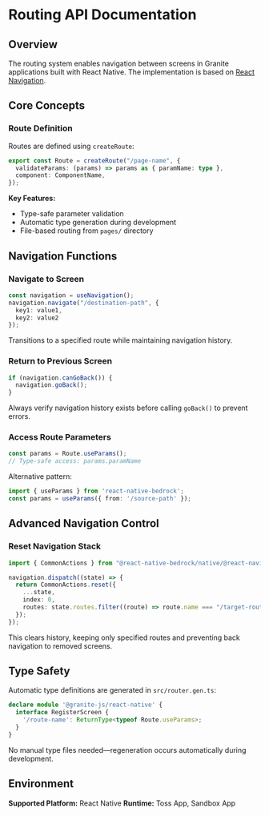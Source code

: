 # Routing API Documentation

## Overview

The routing system enables navigation between screens in Granite applications built with React Native. The implementation is based on [React Navigation](https://reactnavigation.org/).

## Core Concepts

### Route Definition

Routes are defined using `createRoute`:

```typescript
export const Route = createRoute("/page-name", {
  validateParams: (params) => params as { paramName: type },
  component: ComponentName,
});
```

**Key Features:**
- Type-safe parameter validation
- Automatic type generation during development
- File-based routing from `pages/` directory

## Navigation Functions

### Navigate to Screen

```typescript
const navigation = useNavigation();
navigation.navigate("/destination-path", {
  key1: value1,
  key2: value2
});
```

Transitions to a specified route while maintaining navigation history.

### Return to Previous Screen

```typescript
if (navigation.canGoBack()) {
  navigation.goBack();
}
```

Always verify navigation history exists before calling `goBack()` to prevent errors.

### Access Route Parameters

```typescript
const params = Route.useParams();
// Type-safe access: params.paramName
```

Alternative pattern:
```typescript
import { useParams } from 'react-native-bedrock';
const params = useParams({ from: '/source-path' });
```

## Advanced Navigation Control

### Reset Navigation Stack

```typescript
import { CommonActions } from "@react-native-bedrock/native/@react-navigation/native";

navigation.dispatch((state) => {
  return CommonActions.reset({
    ...state,
    index: 0,
    routes: state.routes.filter((route) => route.name === "/target-route"),
  });
});
```

This clears history, keeping only specified routes and preventing back navigation to removed screens.

## Type Safety

Automatic type definitions are generated in `src/router.gen.ts`:

```typescript
declare module '@granite-js/react-native' {
  interface RegisterScreen {
    '/route-name': ReturnType<typeof Route.useParams>;
  }
}
```

No manual type files needed—regeneration occurs automatically during development.

## Environment

**Supported Platform:** React Native
**Runtime:** Toss App, Sandbox App
